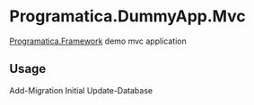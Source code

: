 # Programatica.DummyApp.Mvc

[Programatica.Framework](https://github.com/ruialexrib/Programatica.Framework) demo mvc application

## Usage

Add-Migration Initial
Update-Database

